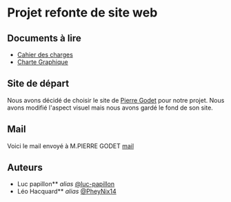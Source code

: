 # Projet refonte de site web


## Documents à lire

* [Cahier des charges](https://github.com/luc-papillon/Refonte/blob/main/RefonteSite.pdf)
* [Charte Graphique](https://github.com/luc-papillon/Refonte/blob/main/CharteGraph.pdf)


## Site de départ
Nous avons décidé de choisir le site de [Pierre Godet](http://www.pierre-godet.com/) pour notre projet.
Nous avons modifié l'aspect visuel mais nous avons gardé le fond de son site. 

## Mail
Voici le mail envoyé à M.PIERRE GODET 
[mail](https://github.com/luc-papillon/Refonte/blob/main/Mail.pdf)


## Auteurs

* Luc papillon** _alias_ [@luc-papillon](https://github.com/luc-papillon)
* Léo Hacquard** _alias_ [@PheyNix14](https://github.com/PheyNix14)
